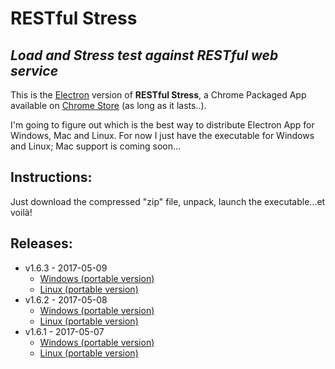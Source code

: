 # **RESTful Stress**

## *Load and Stress test against RESTful web service*

This is the [Electron](https://electron.atom.io/) version of **RESTful Stress**, a Chrome Packaged App available on 
[Chrome Store](https://chrome.google.com/webstore/detail/restful-stress/lljgneahfmgjmpglpbhmkangancgdgeb) (as long as it lasts..).

I'm going to figure out which is the best way to distribute Electron App for Windows, Mac and Linux. For now I just have the executable for Windows and Linux; Mac support is coming soon...

## Instructions:
Just download the compressed "zip" file, unpack, launch the executable...et voilà!

## Releases:
- v1.6.3 - 2017-05-09
  - [Windows (portable version)](https://github.com/maurobussini/restful-stress/raw/master/dist/1.6.3/restful-stress.1.6.3.win.portable.zip)
  - [Linux (portable version)](https://github.com/maurobussini/restful-stress/raw/master/dist/1.6.3/restful-stress.1.6.3.linux.portable.zip)
- v1.6.2 - 2017-05-08
  - [Windows (portable version)](https://github.com/maurobussini/restful-stress/raw/master/dist/1.6.2/restful-stress.1.6.2.win.portable.zip)
  - [Linux (portable version)](https://github.com/maurobussini/restful-stress/raw/master/dist/1.6.2/restful-stress.1.6.2.linux.portable.zip)
- v1.6.1 - 2017-05-07
  - [Windows (portable version)](https://github.com/maurobussini/restful-stress/raw/master/dist/1.6.1/restful-stress.1.6.1.win.portable.zip)
  - [Linux (portable version)](https://github.com/maurobussini/restful-stress/raw/master/dist/1.6.1/restful-stress.1.6.1.linux.portable.zip)  




